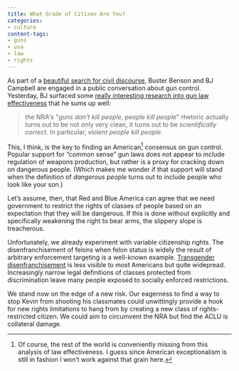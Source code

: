 ```yaml
---
title: What Grade of Citizen Are You?
categories:
- culture
content-tags:
- guns
- usa
- law
- rights
---
```


As part of a [beautiful search for civil discourse](https://buster.substack.com/p/an-alternative-to-zingers), Buster Benson and BJ Campbell are engaged in a public conversation about gun control. Yesterday, BJ surfaced some [really interesting research into gun law effectiveness](http://www.bu.edu/articles/2019/state-gun-laws-that-reduce-gun-deaths/) that he sums up well:

> the NRA's "_guns don't kill people, people kill people_" rhetoric actually turns out to be not only very clean, it turns out to be _scientifically correct_. In particular, _violent people kill people_.

This, I think, is the key to finding an American[^rotw] consensus on gun control. Popular support for “common sense” gun laws does not appear to include regulation of weapons production, but rather is a proxy for cracking down on dangerous people. (Which makes me wonder if that support will stand when the definition of _dangerous people_ turns out to include people who look like your son.)

[^rotw]: Of course, the rest of the world is conveniently missing from this analysis of law effectiveness. I guess since American exceptionalism is still in fashion I won’t work against that grain here.

Let’s assume, then, that Red and Blue America can agree that we need government to restrict the rights of classes of people based on an expectation that they will be dangerous. If this is done without explicitly and specifically weakening the right to bear arms, the slippery slope is treacherous.

Unfortunately, we already experiment with variable citizenship rights. The disenfranchisement of felons when felon status is widely the result of arbitrary enforcement targeting is a well-known example. [Transgender disenfranchisement](https://en.m.wikipedia.org/wiki/Transgender_disenfranchisement_in_the_United_States) is less visible to most Americans but quite widepread. Increasingly narrow legal definitions of classes protected from discrimination leave many people exposed to socially enforced restrictions.

We stand now on the edge of a new risk. Our eagerness to find a way to stop Kevin from shooting his classmates could unwittingly provide a hook for new rights limitations to hang from by creating a new class of rights-restricted citizen. We could aim to circumvent the NRA but find the ACLU is collateral damage.